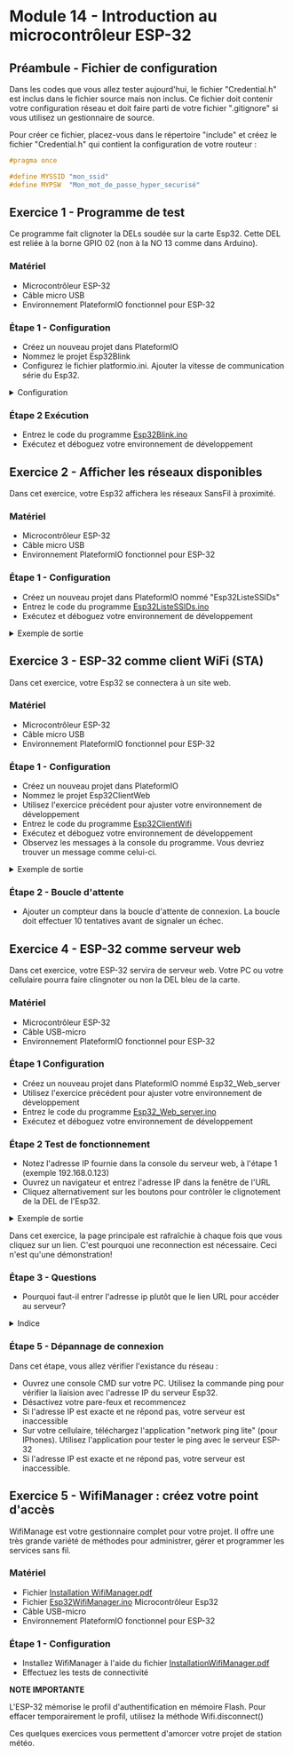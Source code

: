 # Module 14 - Introduction au microcontrôleur ESP-32

## Préambule - Fichier de configuration

Dans les codes que vous allez tester aujourd'hui, le fichier "Credential.h" est inclus dans le fichier source mais non inclus. Ce fichier doit contenir votre configuration réseau et doit faire parti de votre fichier ".gitignore" si vous utilisez un gestionnaire de source.

Pour créer ce fichier, placez-vous dans le répertoire "include" et créez le fichier "Credential.h" qui contient la configuration de votre routeur :

```cpp
#pragma once

#define MYSSID "mon_ssid"
#define MYPSW  "Mon_mot_de_passe_hyper_securisé"
```

## Exercice 1 - Programme de test

Ce programme fait clignoter la DELs soudée sur la carte Esp32. Cette DEL est reliée à la borne GPIO 02 (non à la NO 13 comme dans Arduino).

### Matériel

- Microcontrôleur ESP-32
- Câble micro USB
- Environnement PlateformIO fonctionnel pour ESP-32

### Étape 1 - Configuration

- Créez un nouveau projet dans PlateformIO
- Nommez le projet Esp32Blink
- Configurez le fichier platformio.ini. Ajouter la vitesse de communication série du Esp32.

<details>
    <summary>Configuration </summary>

```ini
[env:esp32doit-devkit-v1]
platform = espressif32
board = esp32doit-devkit-v1
framework = arduino
monitor_speed = 115200
```

</details>

### Étape 2 Exécution

- Entrez le code du programme [Esp32Blink.ino](CorrectionPartielleEsp32/Esp32Blink.ino)
- Exécutez et déboguez votre environnement de développement

## Exercice 2 - Afficher les réseaux disponibles

Dans cet exercice, votre Esp32 affichera les réseaux SansFil à proximité.

### Matériel

- Microcontrôleur ESP-32
- Câble micro USB
- Environnement PlateformIO fonctionnel pour ESP-32

### Étape 1 - Configuration

- Créez un nouveau projet dans PlateformIO nommé "Esp32ListeSSIDs"
- Entrez le code du programme [Esp32ListeSSIDs.ino](CorrectionPartielleEsp32/Esp32ListeSSIDs.ino)
- Exécutez et déboguez votre environnement de développement

<details>
    <summary>Exemple de sortie</summary>

```
scan start
scan done
3 networks found
1: MONSERVEURINTERNET (-25)*
2: monImprimanteWifi (-30)*
3: MonVoisinEloigne (-90)*
```

</details>

## Exercice 3 - ESP-32 comme client WiFi (STA)

Dans cet exercice, votre Esp32 se connectera à un site web.

### Matériel

- Microcontrôleur ESP-32
- Câble micro USB
- Environnement PlateformIO fonctionnel pour ESP-32

### Étape 1 - Configuration

- Créez un nouveau projet dans PlateformIO
- Nommez le projet Esp32ClientWeb
- Utilisez l'exercice précédent pour ajuster votre environnement de développement
- Entrez le code du programme [Esp32ClientWifi](CorrectionPartielleEsp32/Esp32ClientWifi.ino)
- Exécutez et déboguez votre environnement de développement
- Observez les messages à la  console  du programme. Vous devriez trouver un message comme celui-ci.

<details>
    <summary>Exemple de sortie</summary>

```
Try to Connect to: MONSERVEURINTERNET
............Connected to wifi
SSID:  MONSERVEURINTERNET
IP Address: 192.168.XXX.YYY
signal strength (RSSI):-26 dBm
```

</details>

### Étape 2 - Boucle d'attente

- Ajouter un compteur dans la boucle d'attente de connexion. La boucle doit effectuer 10 tentatives avant de signaler un échec.

## Exercice 4 - ESP-32 comme serveur web

Dans cet exercice, votre ESP-32 servira de serveur web. Votre PC ou votre cellulaire pourra faire clingnoter ou non la DEL bleu de la carte.

### Matériel

- Microcontrôleur ESP-32
- Câble USB-micro
- Environnement PlateformIO fonctionnel pour ESP-32

### Étape 1 Configuration

- Créez un nouveau projet dans PlateformIO nommé Esp32_Web_server
- Utilisez l'exercice précédent pour ajuster votre environnement de développement
- Entrez le code du programme [Esp32_Web_server.ino](CorrectionPartielleEsp32/Esp32_Web_server.ino)
- Exécutez et déboguez votre environnement de développement

### Étape 2 Test de fonctionnement

- Notez l'adresse IP fournie dans la console du serveur web, à l'étape 1 (exemple 192.168.0.123)
- Ouvrez un navigateur et entrez l'adresse IP dans la fenêtre de l'URL
- Cliquez alternativement sur les boutons pour contrôler le clignotement de la DEL de l'Esp32.

<details>
    <summary>Exemple de sortie</summary>

```
New Client.
GET /L HTTP/1.1
Host: 192.168.0.195
User-Agent: Mozilla/5.0 (Windows NT 10.0; 
Win64; x64; rv:85.0) Gecko/20100101 Firefox/85.0
Accept: text/html,application/xhtml+xml,
application/xml;q=0.9,image/webp,*/*;q=0.8
Accept-Language: fr,fr-FR;q=0.8,en-US;q=0.5,en;
q=0.3
Accept-Encoding: gzip, deflate
Connection: keep-alive
Referer: http://192.168.0.XXX/H
Upgrade-Insecure-Requests: 1
```

</details>

Dans cet exercice, la page principale est rafraîchie à chaque fois que vous cliquez sur un lien. C'est pourquoi une reconnection est nécessaire. Ceci n'est qu'une démonstration!

### Étape 3 - Questions

- Pourquoi faut-il entrer l'adresse ip plutôt que le lien URL pour accéder au serveur?

<details>
    <summary>Indice</summary>

- Aucune configuration DNS est disponible pour ce site web.

</details>

### Étape 5 - Dépannage de connexion

Dans cet étape, vous allez vérifier l'existance du réseau :

- Ouvrez une console CMD sur votre PC. Utilisez la commande ping pour vérifier la liaision avec l'adresse IP du serveur Esp32.
- Désactivez votre pare-feux et recommencez
- Si l'adresse IP est exacte et ne répond pas, votre serveur est inaccessible
- Sur votre cellulaire, téléchargez l'application "network ping lite" (pour IPhones).  Utilisez l'application pour tester le ping avec le serveur ESP-32
- Si l'adresse IP est exacte et ne répond pas, votre serveur est inaccessible.

## Exercice 5 - WifiManager : créez votre point d'accès

WifiManage est votre gestionnaire complet pour votre projet. Il offre une très grande variété de méthodes pour administrer, gérer et programmer les services sans fil.

### Matériel

- Fichier [Installation WifiManager.pdf](CorrectionPartielleEsp32/InstallationWifiManager.pdf)
- Fichier [Esp32WifiManager.ino](CorrectionPartielleEsp32/Esp32WifiManager.ino)
Microcontrôleur Esp32
- Câble USB-micro
- Environnement PlateformIO fonctionnel pour ESP-32

### Étape 1 - Configuration

- Installez WifiManager à l'aide du fichier [InstallationWifiManager.pdf](CorrectionPartielleEsp32/InstallationWifiManager.pdf)
- Effectuez les tests de connectivité

**NOTE IMPORTANTE**

L'ESP-32 mémorise le profil d'authentification en mémoire Flash. Pour effacer temporairement le profil, utilisez la méthode Wifi.disconnect()
 
Ces quelques exercices vous permettent d'amorcer votre projet de station météo.

